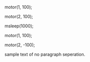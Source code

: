 motor(1, 100);

motor(2, 100);

msleep(1000);

motor(1, 100);

motor(2, -100);

sample text of no paragraph
seperation.
